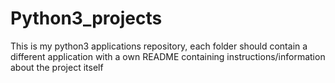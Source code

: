 # Python3_projects

This is my python3 applications repository, each folder should contain a different application with a own README containing instructions/information about the project itself
